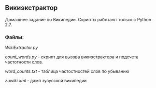 ## Викиэкстрактор

Домашнее задание по Википедии. Скрипты работают только с Python 2.7.
### Файлы:

*WikiExtractor.py*  

*count_words.py*  - скрипт для вызова викиэстрактора и подсчета частотности слов.

*word_counts.txt* - таблица частостностей слов по убыванию

*zuwiki.xml* - дамп зулусской википедии

